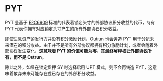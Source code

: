 # PYT

PYT 是基于 [ERC6909](https://eips.ethereum.org/EIPS/eip-6909) 标准的代表着锁定头寸的外部协议积分收益的代币，持有 PYT 代表你拥有对应锁定头寸产生的所有外部协议积分收益。

即使生息资产的发行方并没有积分激励计划，Outrun 也会铸造 PYT 用于分配未来潜在的积分收益。由于并不是所有外部协议都拥有积分激励计划，或者会随着外部协议发生变化，**这意味着 PYT 的价值可能为零，其最终解释权归外部协议所有，而不是 Outrun**。

除此之外，如果在锁定质押 SY 时选择启用 UPT 模式，则不会再铸造 PYT，这意味着放弃未来可能存在或已存在的外部积分收益。
